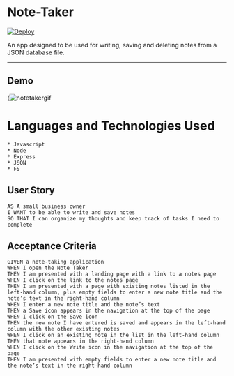 # Note-Taker

[![Deploy](https://www.herokucdn.com/deploy/button.svg)](https://sleepy-everglades-91170.herokuapp.com/)

An app designed to be used for writing, saving and deleting notes from a JSON database file. 


---------------------------------

## Demo
(![notetakergif](https://user-images.githubusercontent.com/72112742/110606500-1a5a9980-813f-11eb-80ad-37d1c028a4a9.gif)

# Languages and Technologies Used
    * Javascript
    * Node
    * Express
    * JSON
    * FS

## User Story

```
AS A small business owner
I WANT to be able to write and save notes
SO THAT I can organize my thoughts and keep track of tasks I need to complete
```


## Acceptance Criteria

```
GIVEN a note-taking application
WHEN I open the Note Taker
THEN I am presented with a landing page with a link to a notes page
WHEN I click on the link to the notes page
THEN I am presented with a page with existing notes listed in the left-hand column, plus empty fields to enter a new note title and the note’s text in the right-hand column
WHEN I enter a new note title and the note’s text
THEN a Save icon appears in the navigation at the top of the page
WHEN I click on the Save icon
THEN the new note I have entered is saved and appears in the left-hand column with the other existing notes
WHEN I click on an existing note in the list in the left-hand column
THEN that note appears in the right-hand column
WHEN I click on the Write icon in the navigation at the top of the page
THEN I am presented with empty fields to enter a new note title and the note’s text in the right-hand column
```
